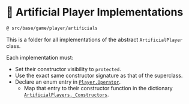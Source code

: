 
# 🤖 Artificial Player Implementations

```txt
@ src/base/game/player/artificials
```

This is a folder for all implementations of the abstract `ArtificialPlayer` class.

Each implementation must:

- Set their constructor visibility to `protected`.
- Use the exact same constructor signature as that of the superclass.
- Declare an enum entry in [`Player.Operator`](../Player.ts).
  - Map that entry to their constructor function in the dictionary [`ArtificialPlayers._Constructors`](../../PostInit.ts).

